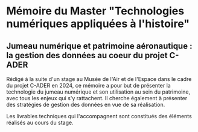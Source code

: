 # Mémoire du Master "Technologies numériques appliquées à l'histoire"

## Jumeau numérique et patrimoine aéronautique : la gestion des données au coeur du projet C-ADER

Rédigé à la suite d'un stage au Musée de l'Air et de l'Espace dans le cadre du projet C-ADER en 2024, ce mémoire a pour but de présenter la technologie du jumeau numérique et son utilisation au sein du patrimoine, avec tous les enjeux qui s'y rattachent. Il cherche également à présenter des stratégies de gestion des données en vue de sa réalisation.

Les livrables techniques qui l'accompagnent sont constitués des éléments réalisés au cours du stage.

